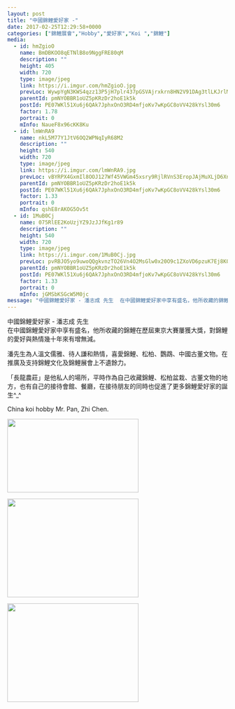 ```yaml
---
layout: post
title: "中國錦鯉愛好家 -" 
date: 2017-02-25T12:29:58+0000 
categories: ["錦鯉展會","Hobby","愛好家","Koi ","錦鯉"] 
media:
  - id: hmZgioO
    name: BmDBKOO8qETNlB8o9NggFRE80qM
    description: ""   
    height: 405
    width: 720
    type: image/jpeg
    link: https://i.imgur.com/hmZgioO.jpg
    prevLoc: WywpYgN3KWS4qzz13P5jH7plr437pGSVAjrxkrn8HN2V91DAg3tlLKJrlMK0hq0kz8gPjjSyzgYk8mmGFwKw60nZKoSRzVZAozYVUko3X8x3pJupvlB6DB7LTQpmvy0ZJlhoQNW6w8QDSvBwq5Qp9wf6QKN9x5j9SkLGwRzQQ1SEpDQZ0PwqCgBK4mMDm9tMpr51mX8os5Do9280x3TxBZAqplYDCQP3myAGVoCE1BDQk6N4h49D30Dx4KHq7xYnoG1lt6lXzK
    parentId: pmNYOBBR1oUZ5pKRzDr2hoE1k5k
    postId: PE07WKl51Xu6j6QAk7JphxOnO3RD4mfjoKv7wKpGC8oVV428kYsl30m6
    factor: 1.78
    portrait: 0
    mInfo: NaueF8x96cKK8Ku
  - id: lmWnRA9
    name: nkL5M77Y1JtV6OQ2WPNqIyR68M2
    description: ""   
    height: 540
    width: 720
    type: image/jpeg
    link: https://i.imgur.com/lmWnRA9.jpg
    prevLoc: vBYRPX4GxmIl8OOJ127Wf45VWGm45xsry9RjlRVnS3EropJAjMuXLjD6XnXvIzBZoBKJRNcXkDLr8z7Nh7Qx4NrG5rTXPz6n4j0nfQGrx9Dyp3UqWBOnqPqmu0APgo8YzrUADnzPr7xlh5LXjR2GYATYKBQxBlvxuzvV8zqw9YT0VVWEM4xpuAL2NDD7JzczxEDNEpLOt9BnAp5B8JsNLP1Ag63ofPqYr6EJZAf0jW1QnAJYc0GGBEZ4vYU8V39p947ZfmK
    parentId: pmNYOBBR1oUZ5pKRzDr2hoE1k5k
    postId: PE07WKl51Xu6j6QAk7JphxOnO3RD4mfjoKv7wKpGC8oVV428kYsl30m6
    factor: 1.33
    portrait: 0
    mInfo: qshE8rAKOG5Ov5t
  - id: 1MuB0Cj
    name: 075RlEE2KoUzjYZ9JzJJfKg1r89
    description: ""   
    height: 540
    width: 720
    type: image/jpeg
    link: https://i.imgur.com/1MuB0Cj.jpg
    prevLoc: pvRBJO5yo9uwoQQgkvnzTO26Vn4O2MsGlw0x20O9c1ZXoVD6pzuK7Ej8K0KDczkpvkDgGAcKRy8BZEO1ikwvlgRDrotD4qK46Ev8c4LZyD637ZuXyKvzrBO6IEZ6jQkwJ7HxXQAxwyvoikYmBjQLywFoZDD0j55WFmkrEmOp4zI7NNO50Q4BH9gEZllKV0UYEZvknEk6CBZkEy0OG7uA7z0rGqDzI1mV9LBZXnSl7mY9vr7ZtnJLB1DzRkt9BDz1XxG8I90
    parentId: pmNYOBBR1oUZ5pKRzDr2hoE1k5k
    postId: PE07WKl51Xu6j6QAk7JphxOnO3RD4mfjoKv7wKpGC8oVV428kYsl30m6
    factor: 1.33
    portrait: 0
    mInfo: jGMSbKSGcW5M0jc
message: "中國錦鯉愛好家 - 潘志成 先生  在中國錦鯉愛好家中享有盛名，他所收藏的錦鯉在歷屆東京大賽屢獲大獎，對錦鯉的愛好與熱情幾十年來有增無減。    潘先生為人溫文儒雅、待人謙和熱情，喜愛錦鯉、松柏、鸚鵡、中國古董文物。在推廣及支持錦鯉文化及錦鯉展會上不遺餘力。    「長龍農莊」是他私人的場所，平時作為自己收藏錦鯉、松柏盆栽、古董文物的地方，也有自己的接待會館、餐廳，在接待朋友的同時也促進了更多錦鯉愛好家的誕生_     China koi hobby Mr. Pan, Zhi Chen."
---
```


中國錦鯉愛好家 - 潘志成 先生  
在中國錦鯉愛好家中享有盛名，他所收藏的錦鯉在歷屆東京大賽屢獲大獎，對錦鯉的愛好與熱情幾十年來有增無減。  
  
潘先生為人溫文儒雅、待人謙和熱情，喜愛錦鯉、松柏、鸚鵡、中國古董文物。在推廣及支持錦鯉文化及錦鯉展會上不遺餘力。  
  
「長龍農莊」是他私人的場所，平時作為自己收藏錦鯉、松柏盆栽、古董文物的地方，也有自己的接待會館、餐廳，在接待朋友的同時也促進了更多錦鯉愛好家的誕生^_^   
  
China koi hobby Mr. Pan, Zhi Chen.


[//]: #media:  
<a href="https://i.imgur.com/hmZgioO.jpg"><img src="https://i.imgur.com/hmZgioO.jpg" height="168" width="300" /></a> 
  

<a href="https://i.imgur.com/lmWnRA9.jpg"><img src="https://i.imgur.com/lmWnRA9.jpg" height="225" width="300" /></a> 
  

<a href="https://i.imgur.com/1MuB0Cj.jpg"><img src="https://i.imgur.com/1MuB0Cj.jpg" height="225" width="300" /></a> 
 
